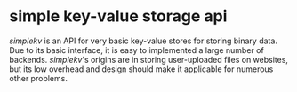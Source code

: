 simple key-value storage api
============================

*simplekv* is an API for very basic key-value stores for storing binary data.
Due to its basic interface, it is easy to implemented a large number of
backends. *simplekv*'s origins are in storing user-uploaded files on websites,
but its low overhead and design should make it applicable for numerous other
problems.
